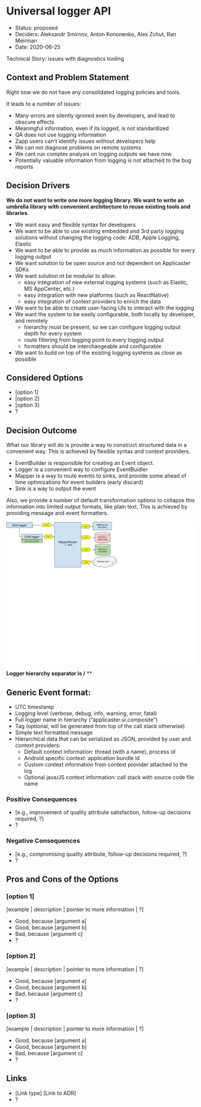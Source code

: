 # Universal logger API

* Status: proposed
* Deciders: Aleksandr Smirnov, Anton Kononenko, Alex Zchut, Ran Meirman
* Date: 2020-06-25

Technical Story: issues with diagnostics tooling

## Context and Problem Statement
Right now we do not have any consolidated logging policies and tools.

It leads to a number of issues:
- Many errors are silently ignored even by developers, and lead to obscure effects
- Meaningful information, even if its logged, is not standardized
- QA does not use logging information
- Zapp users can't identify issues without developers help
- We can not diagnose problems on remote systems
- We cant run complex analysis on logging outputs we have now
- Potentially valuable information from logging is not attached to the bug reports


## Decision Drivers

**We do not want to write one more logging library. We want to write an umbrella library with convenient architecture to reuse existing tools and libraries.**

* We want easy and flexible syntax for developers
* We want to be able to use existing embedded and 3rd party logging solutions without changing the logging code: ADB, Apple Logging, Elastic
* We want to be able to provide as much information as possible for every logging output
* We want solution to be open source and not dependent on Applicaster SDKs
* We want solution ot be modular to allow:
  * easy integration of new external logging systems (such as Elastic, MS AppCenter, etc.)
  * easy integration with new platforms (such as ReactNative)
  * easy integration of context providers to enrich the data
* We want to be able to create user-facing UIs to interact with the logging
* We want the system to be easily configurable, both locally by developer, and remotely
  * hierarchy must be present, so we can configure logging output depth for every system
  * route filtering from logging point to every logging output
  * formatters should be interchangeable and configurable
* We want to build on top of the existing logging systems as close as possible


## Considered Options

* [option 1]
* [option 2]
* [option 3]
* ? <!-- numbers of options can vary -->

## Decision Outcome

What our library will do is provide a way to construct structured data in a convenient way.
This is achieved by flexible syntax and context providers.

* EventBuilder is responsible for creating an Event object.
* Logger is a convenient way to configure EventBuidler
* Mapper is a way to route events to sinks, and provide some ahead of time optimizations for event builders (early discard)
* Sink is a way to output the event

Also, we provide a number of default transformation options to collapse this information into limited output formats, like plain text.
This is achieved by providing message and event formatters.

![Diagram](./001-logger/logger_diagram.png)


**Logger hierarchy separator is /**
**
## Generic Event format:

* UTC timestamp
* Logging level (verbose, debug, info, warning, error, fatal)
* Full logger name in hierarchy (“applicaster.ui.composite”)
* Tag (optional, will be generated from top of the call stack otherwise)
* Simple text formatted message
* Hierarchical data that can be serialized as JSON, provided by user and context providers:
  * Default context information: thread (with a name), process id
  * Android specific context: application bundle id
  * Custom context information from context provider attached to the log
  * Optional java/JS context information: call stack with source code file name


### Positive Consequences <!-- optional -->

* [e.g., improvement of quality attribute satisfaction, follow-up decisions required, ?]
* ?

### Negative Consequences <!-- optional -->

* [e.g., compromising quality attribute, follow-up decisions required, ?]
* ?

## Pros and Cons of the Options <!-- optional -->

### [option 1]

[example | description | pointer to more information | ?] <!-- optional -->

* Good, because [argument a]
* Good, because [argument b]
* Bad, because [argument c]
* ? <!-- numbers of pros and cons can vary -->

### [option 2]

[example | description | pointer to more information | ?] <!-- optional -->

* Good, because [argument a]
* Good, because [argument b]
* Bad, because [argument c]
* ? <!-- numbers of pros and cons can vary -->

### [option 3]

[example | description | pointer to more information | ?] <!-- optional -->

* Good, because [argument a]
* Good, because [argument b]
* Bad, because [argument c]
* ? <!-- numbers of pros and cons can vary -->

## Links <!-- optional -->

* [Link type] [Link to ADR] <!-- example: Refined by [ADR-0005](0005-example.md) -->
* ? <!-- numbers of links can vary -->
